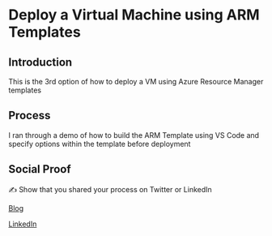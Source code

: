 # Deploy a Virtual Machine using ARM Templates

## Introduction

This is the 3rd option of how to deploy a VM using Azure Resource Manager templates

## Process

I ran through a demo of how to build the ARM Template using VS Code and specify options within the template before deployment 

## Social Proof

✍️ Show that you shared your process on Twitter or LinkedIn

[Blog](https://michaeldurkan.com/2021/11/15/100daysofcloud-day7-deployazurevmarm/)

[LinkedIn](https://www.linkedin.com/posts/michael-durkan-1a72a759_100-days-of-cloudday-7-deploying-an-azure-activity-6846885309637029888-OBh0)
